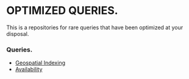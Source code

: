 # OPTIMIZED QUERIES.
This is a repositories for rare queries that have been optimized at your disposal.

### Queries.
- [Geospatial Indexing](https://github.com/divinirakiza/optimized-queries/tree/main/geospatial-indexing)
- [Availability](https://github.com/divinirakiza/optimized-queries/tree/main/availability)